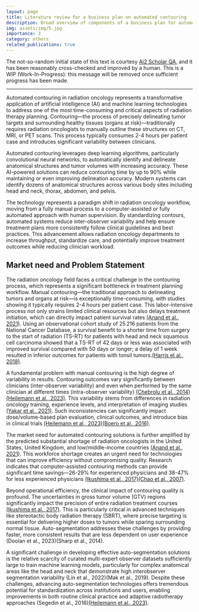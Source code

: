 ```yaml
---
layout: page
title: Literature review for a business plan on automated contouring
description: Broad overview of components of a business plan for automated contouring
img: assets/img/5.jpg
importance: 3
category: others
related_publications: true
---
```


The not-so-random initial state of this text is courtesy [Ai2 Scholar QA](https://scholarqa.allen.ai/), and it has been reasonably cross-checked and improved by a human. This is a WIP (Work-In-Progress): this message will be removed once sufficient progress has been made.

-------------

Automated contouring in radiation oncology represents a transformative application of artificial intelligence (AI) and machine learning technologies to address one of the most time-consuming and critical aspects of radiation therapy planning. Contouring—the process of precisely delineating tumor targets and surrounding healthy tissues (organs at risk)—traditionally requires radiation oncologists to manually outline these structures on CT, MRI, or PET scans. This process typically consumes 2-4 hours per patient case and introduces significant variability between clinicians.

Automated contouring leverages deep learning algorithms, particularly convolutional neural networks, to automatically identify and delineate anatomical structures and tumor volumes with increasing accuracy. These AI-powered solutions can reduce contouring time by up to 90% while maintaining or even improving delineation accuracy. Modern systems can identify dozens of anatomical structures across various body sites including head and neck, thorax, abdomen, and pelvis.

The technology represents a paradigm shift in radiation oncology workflow, moving from a fully manual process to a computer-assisted or fully automated approach with human supervision. By standardizing contours, automated systems reduce inter-observer variability and help ensure treatment plans more consistently follow clinical guidelines and best practices. This advancement allows radiation oncology departments to increase throughput, standardize care, and potentially improve treatment outcomes while reducing clinician workload.

## Market need and Problem Statement

The radiation oncology field faces a critical challenge in the contouring process, which represents a significant bottleneck in treatment planning workflow. Manual contouring—the traditional approach to delineating tumors and organs at risk—is exceptionally time-consuming, with studies showing it typically requires 2-4 hours per patient case. This labor-intensive process not only strains limited clinical resources but also delays treatment initiation, which can directly impact patient survival rates [(Anand et al., 2021)](https://www.medrxiv.org/content/10.1101/2021.12.07.21266421v1). Using an observational cohort study of 25 216 patients from the National Cancer Database, a survival benefit to a shorter time from surgery to the start of radiation (TS-RT) for patients with head and neck squamous cell carcinoma showed that a TS-RT of 42 days or less was associated with improved survival compared with 50 days or longer; a delay of 1 week resulted in inferior outcomes for patients with tonsil tumors.[(Harris et al., 2018)](https://jamanetwork.com/journals/jamaotolaryngology/fullarticle/2674050).

A fundamental problem with manual contouring is the high degree of variability in results. Contouring outcomes vary significantly between clinicians (inter-observer variability) and even when performed by the same clinician at different times (intra-observer variability) [(Chebrolu et al., 2014)](https://www.semanticscholar.org/paper/Rapid-Automated-Target-Segmentation-and-Tracking-on-Chebrolu-Saenz/d63fad8e1a53c9ef3d4ae80a3923888e4587d213)[(Heilemann et al., 2023)](https://pubmed.ncbi.nlm.nih.gov/38111502/). This variability stems from differences in radiation oncology training, experience levels, and interpretation of imaging studies [(Yakar et al., 2021)](https://www.wjgnet.com/2644-3260/full/v2/i2/13.htm). Such inconsistencies can significantly impact dose/volume-based plan evaluation, clinical outcomes, and introduce bias in clinical trials [(Heilemann et al., 2023)](https://pubmed.ncbi.nlm.nih.gov/38111502/)[(Boero et al., 2016)](https://pubmed.ncbi.nlm.nih.gov/26729432/).

The market need for automated contouring solutions is further amplified by the predicted substantial shortage of radiation oncologists in the United States, United Kingdom, and low/middle-income countries [(Anand et al., 2021)](https://www.medrxiv.org/content/10.1101/2021.12.07.21266421v1). This workforce shortage creates an urgent need for technologies that can improve efficiency without compromising quality. Research indicates that computer-assisted contouring methods can provide significant time savings—26-29% for experienced physicians and 38-47% for less experienced physicians [(Ikushima et al., 2017)](https://www.semanticscholar.org/paper/Computer-assisted-framework-for-delineation-of-GTV-Ikushima-Arimura/a39faf0956858746ad557938bf1615c69ac51c5b)[(Chao et al., 2007)](https://www.sciencedirect.com/science/article/pii/S0360301607006931?via%3Dihub).

Beyond operational efficiency, the clinical impact of contouring quality is profound. The uncertainties in gross tumor volume (GTV) regions significantly impact the precision of entire radiation treatment courses [(Ikushima et al., 2017)](https://www.semanticscholar.org/paper/Computer-assisted-framework-for-delineation-of-GTV-Ikushima-Arimura/a39faf0956858746ad557938bf1615c69ac51c5b). This is particularly critical in advanced techniques like stereotactic body radiation therapy (SBRT), where precise targeting is essential for delivering higher doses to tumors while sparing surrounding normal tissue. Auto-segmentation addresses these challenges by providing faster, more consistent results that are less dependent on user experience (Doolan et al., 2023)(Sharp et al., 2014).

A significant challenge in developing effective auto-segmentation solutions is the relative scarcity of curated multi-expert observer datasets sufficiently large to train machine learning models, particularly for complex anatomical areas like the head and neck that demonstrate high interobserver segmentation variability (Lin et al., 2022)(Mak et al., 2019). Despite these challenges, advancing auto-segmentation technologies offers tremendous potential for standardization across institutions and users, enabling improvements in both routine clinical practice and adaptive radiotherapy approaches (Segedin et al., 2016)[(Heilemann et al., 2023)](https://pubmed.ncbi.nlm.nih.gov/38111502/).